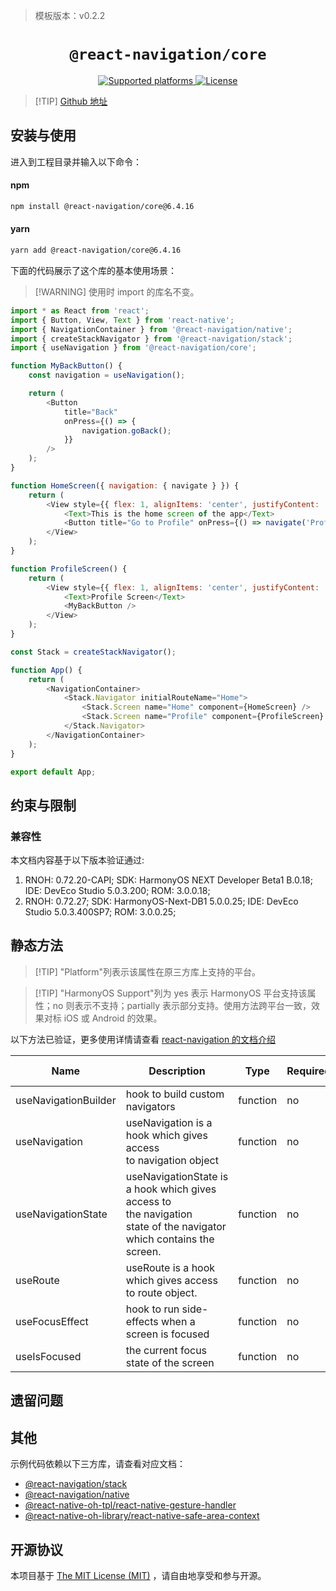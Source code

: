 > 模板版本：v0.2.2

<p align="center">
  <h1 align="center"> <code>@react-navigation/core</code> </h1>
</p>
<p align="center">
    <a href="https://github.com/react-navigation/react-navigation/tree/6.x/packages/core">
        <img src="https://img.shields.io/badge/platforms-android%20|%20ios%20|%20web%20|%20harmony%20-lightgrey.svg" alt="Supported platforms" />
    </a>
    <a href="https://github.com/react-navigation/react-navigation/blob/6.x/packages/core/LICENSE">
        <img src="https://img.shields.io/badge/license-MIT-green.svg" alt="License" />
    </a>
</p>

> [!TIP] [Github 地址](https://github.com/react-navigation/react-navigation/tree/6.x/packages/core)

## 安装与使用

进入到工程目录并输入以下命令：

<!-- tabs:start -->

#### **npm**

```bash
npm install @react-navigation/core@6.4.16
```

#### **yarn**

```bash
yarn add @react-navigation/core@6.4.16
```

<!-- tabs:end -->

下面的代码展示了这个库的基本使用场景：

> [!WARNING] 使用时 import 的库名不变。

```js
import * as React from 'react';
import { Button, View, Text } from 'react-native';
import { NavigationContainer } from '@react-navigation/native';
import { createStackNavigator } from '@react-navigation/stack';
import { useNavigation } from '@react-navigation/core';

function MyBackButton() {
    const navigation = useNavigation();

    return (
        <Button
            title="Back"
            onPress={() => {
                navigation.goBack();
            }}
        />
    );
}

function HomeScreen({ navigation: { navigate } }) {
    return (
        <View style={{ flex: 1, alignItems: 'center', justifyContent: 'center' }}>
            <Text>This is the home screen of the app</Text>
            <Button title="Go to Profile" onPress={() => navigate('Profile')} />
        </View>
    );
}

function ProfileScreen() {
    return (
        <View style={{ flex: 1, alignItems: 'center', justifyContent: 'center' }}>
            <Text>Profile Screen</Text>
            <MyBackButton />
        </View>
    );
}

const Stack = createStackNavigator();

function App() {
    return (
        <NavigationContainer>
            <Stack.Navigator initialRouteName="Home">
                <Stack.Screen name="Home" component={HomeScreen} />
                <Stack.Screen name="Profile" component={ProfileScreen} />
            </Stack.Navigator>
        </NavigationContainer>
    );
}

export default App;

```


## 约束与限制

### 兼容性

本文档内容基于以下版本验证通过: 

1. RNOH: 0.72.20-CAPI; SDK: HarmonyOS NEXT Developer Beta1 B.0.18; IDE: DevEco Studio 5.0.3.200; ROM: 3.0.0.18;
2. RNOH: 0.72.27; SDK: HarmonyOS-Next-DB1 5.0.0.25; IDE: DevEco Studio 5.0.3.400SP7; ROM: 3.0.0.25;

## 静态方法

> [!TIP] "Platform"列表示该属性在原三方库上支持的平台。

> [!TIP] "HarmonyOS Support"列为 yes 表示 HarmonyOS 平台支持该属性；no 则表示不支持；partially 表示部分支持。使用方法跨平台一致，效果对标 iOS 或 Android 的效果。

以下方法已验证，更多使用详情请查看 [react-navigation 的文档介绍](https://reactnavigation.org/docs/getting-started/)

| Name                 | Description                                                                                                         | Type     | Required | Platform | HarmonyOS Support |
| -------------------- | ------------------------------------------------------------------------------------------------------------------- | -------- | -------- | -------- | ----------------- |
| useNavigationBuilder | hook to build custom navigators                                                                                     | function | no       | all      | yes               |
| useNavigation        | useNavigation is a hook which gives access to navigation object                                                     | function | no       | all      | yes               |
| useNavigationState   | useNavigationState is a hook which gives access to the navigation state of the navigator which contains the screen. | function | no       | all      | yes               |
| useRoute             | useRoute is a hook which gives access to route object.                                                              | function | no       | all      | yes               |
| useFocusEffect       | hook to run side-effects when a screen is focused                                                                   | function | no       | all      | yes               |
| useIsFocused         | the current focus state of the screen                                                                               | function | no       | all      | yes               |


## 遗留问题

## 其他

示例代码依赖以下三方库，请查看对应文档：
+ [@react-navigation/stack](/zh-cn/react-navigation-stack.md)
+ [@react-navigation/native](/zh-cn/react-navigation-native.md)
+ [@react-native-oh-tpl/react-native-gesture-handler](/zh-cn/react-native-gesture-handler.md)
+ [@react-native-oh-library/react-native-safe-area-context](/zh-cn/react-native-safe-area-context.md)

## 开源协议

本项目基于 [The MIT License (MIT)](https://github.com/react-navigation/react-navigation/blob/6.x/packages/core/LICENSE) ，请自由地享受和参与开源。